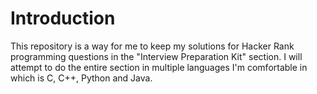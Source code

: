 # Introduction

This repository is a way for me to keep my solutions for Hacker Rank programming questions in the "Interview Preparation Kit" section. I will attempt to do the entire section in multiple languages I'm comfortable in which is C, C++, Python and Java.
